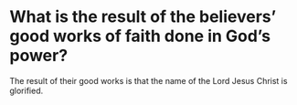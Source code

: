 # What is the result of the believers’ good works of faith done in God’s power?

The result of their good works is that the name of the Lord Jesus Christ is glorified.
